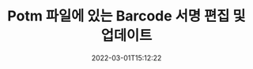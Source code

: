 ---
############################# Static ############################
layout: "auto-gen-signature"
date: 2022-03-01T15:12:22
draft: false
operation: Update
signaturetype: Barcode
fileformat: Potm
productName: Java
lang: ko
productCode: java
otherformats: pdf doc docx docm dot dotm dotx odt ott rtf xls xlsx xlsm xlsb csv ods ots xltx xltm ppt pptx pps ppsx odp otp potx potm pptm ppsm
breadcrumb: Put Barcode signature on Potm for Java

############################# Head ############################
head_title: "Java을(를) 사용하여 Potm 파일에 있는 Barcode 서명 업데이트"
head_description: "서명된 Potm 문서에서 Barcode 서명 업데이트를 위해 간단하고 이해하기 쉬운 Java 코드를 사용하세요."

############################# Header ############################
title: "Potm 파일에 있는 Barcode 서명 편집 및 업데이트"
description: "Java용 API는 Potm 문서에서 업데이트되는 Barcode 서명에 대한 기능을 제공합니다. 몇 줄의 Java 코드로 Potm 문서 내의 전자 서명을 빠르고 쉽게 업데이트하십시오."
bg_image: "https://cms.admin.containerize.com/templates/aspose/App_Themes/V3/images/bg/header1.png"
bg_overlay: false
button:
    enable: true

############################# SubMenu ############################
submenu:
    enable: true

    left:
        img_alt: "GroupDocs.Signature for Java"
        image: "https://cms.admin.containerize.com/templates/groupdocs/images/product-logos/90x90-noborder/groupdocs-signature-java.png"
        product: "GroupDocs.Signature"
        platform: "Java"



############################# About ############################
about:
    enable: true
    title: "GroupDocs.Signature for Java API 기능에 대해 알아보기"
    content: |
        [GroupDocs.Signature for Java](https://products.groupdocs.com/signature/java/) API 기능에는 전자 서명을 사용하여 주문형 문서 형식을 처리하기 위한 다양한 수단이 포함되어 있습니다. 텍스트, 이미지, 디지털 인증서, 바코드, QR 코드, 스탬프 또는 메타데이터와 같은 광범위한 전자 서명이 지원됩니다. 고객은 PDF, MS Word 문서, MS Excel 통합 문서, MS PowerPoint 프레젠테이션, Adobe Photoshop 파일 및 다양한 이미지 형식에서 디지털 서명을 추가, 제거, 편집, 유효성 검사 또는 검색할 수 있습니다. 많은 유용한 기능과 설정을 사용할 수 있습니다.
    

############################# Steps ############################
steps:
    enable: true
    title_left: "Potm 문서에서 Barcode 서명을 변경하는 방법"
    content_left: |
        [GroupDocs.Signature for Java](https://products.groupdocs.com/signature/java/)에는 Potm 문서에 있는 Barcode 서명 업데이트와 같은 유용한 기능이 포함되어 있습니다. 추가 코드 없이 서명 기능을 변경할 수 있습니다.
        
        * 시작하려면 업데이트해야 하는 문서에 대한 생성자 매개변수 경로로 전달하는 Signature 객체를 생성합니다.
        * 그런 다음 적절한 특정 서명 개체를 인스턴스화하고 변경해야 하는 해당 식별자와 속성을 설정합니다.
        * 마지막으로 특정 서명 개체를 전달하는 Signature의 Update 메서드를 호출합니다.
        * 통지에 대한 결과 업데이트를 처리합니다.

    title_right: "시스템 요구 사항"
    content_right: |
        GroupDocs.Signature for Java은(는) 모든 주요 플랫폼 및 운영 체제에서 지원됩니다. 아래 코드를 실행하기 전에 시스템에 다음 전제 조건이 설치되어 있는지 확인하십시오.

        * 운영 체제: Microsoft Windows, Linux, MacOS
        * 개발 환경: NetBeans, Intellij IDEA, Eclipse, etc.
        * Java runtime: J2SE 6.0 and above
        * [Maven](https://repository.groupdocs.com/webapp/#/artifacts/browse/tree/General/repo/com/groupdocs/groupdocs-signature)에서 최신 버전의 GroupDocs.Signature for Java 다운로드
         
    code: |
        ```java    
                
        // Set up input Potm file
        String filePath = "input.potm";
        // Set up output file
        String outputFilePath = "output.potm";

        // Instantiate Signature for input file
        Signature signature = new Signature(filePath);

        // Id of signature which is supposed to be updated
        // such Id might be got as a result of search operation
        String id = "07f83369-318b-41ad-a843-732417b912c2";

        // provide signature features to updat
        // set up particular signature id
        BarcodeSignature signatureToUpdate = new BarcodeSignature(id);

        // specify signature width
        signatureToUpdate.setWidth(300);
        // specify signature height
        signatureToUpdate.setHeight(50);
        // set left position
        signatureToUpdate.setLeft(80);
        // set top position
        signatureToUpdate.setTop(100);

        // update signature
        Boolean updateResult = signature.update(outputFilePath, signatureToUpdate);

        // process updation result
        if (updateResult)
        {
                System.out.println("Signature was updated successfully!");
        }
        ```

############################# Demos ############################
demos:
    enable: true
    title: "문서 페이지에서 Barcode 서명 업데이트 - 라이브 데모"
    content: |
       지금 바로 [GroupDocs.Signature 앱](https://products.groupdocs.app/signature/family) 웹사이트에서 Potm 문서의 다양한 전자 서명을 수정하세요.          

############################# More Formats ############################
more_formats:
    enable: true
    title: "Java을(를) 통해 다양한 Barcode 서명 업데이트"
    content: |
        "다양한 문서 형식에 있는 디지털 서명을 편집합니다. 추가 코드 없이 서명 데이터를 업데이트합니다."
    format: 
       
       
back_to_top:
    enable: true
---